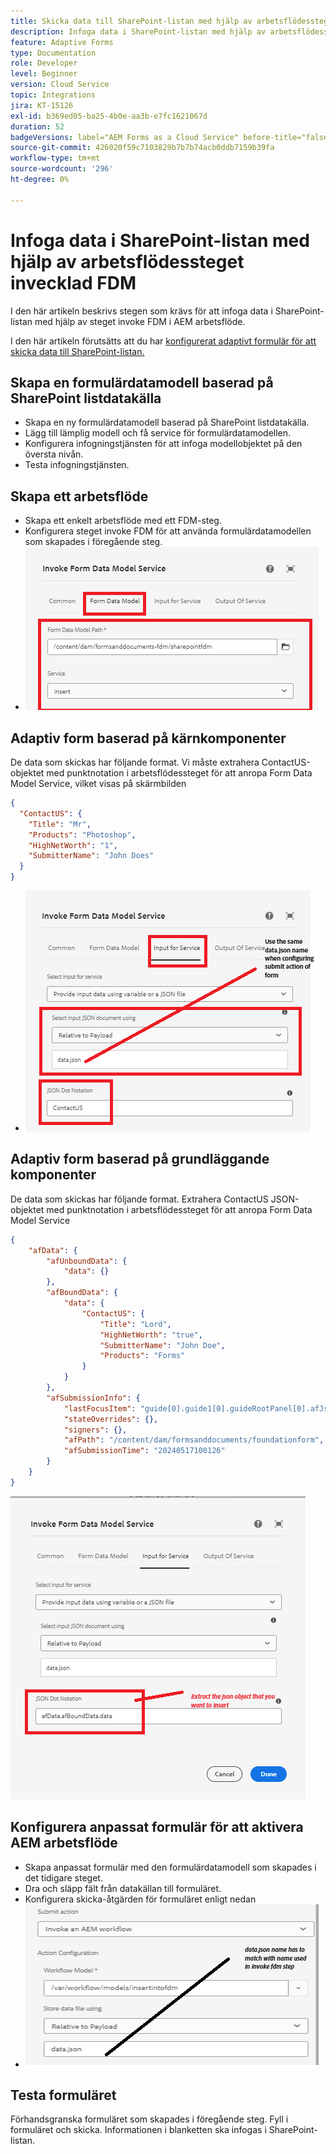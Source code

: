 ```yaml
---
title: Skicka data till SharePoint-listan med hjälp av arbetsflödessteg
description: Infoga data i SharePoint-listan med hjälp av arbetsflödessteget invadera FDM
feature: Adaptive Forms
type: Documentation
role: Developer
level: Beginner
version: Cloud Service
topic: Integrations
jira: KT-15126
exl-id: b369ed05-ba25-4b0e-aa3b-e7fc1621067d
duration: 52
badgeVersions: label="AEM Forms as a Cloud Service" before-title="false"
source-git-commit: 426020f59c7103829b7b7b74acb0ddb7159b39fa
workflow-type: tm+mt
source-wordcount: '296'
ht-degree: 0%

---
```


# Infoga data i SharePoint-listan med hjälp av arbetsflödessteget invecklad FDM


I den här artikeln beskrivs stegen som krävs för att infoga data i SharePoint-listan med hjälp av steget invoke FDM i AEM arbetsflöde.

I den här artikeln förutsätts att du har [konfigurerat adaptivt formulär för att skicka data till SharePoint-listan.](https://experienceleague.adobe.com/docs/experience-manager-cloud-service/content/forms/adaptive-forms-authoring/authoring-adaptive-forms-core-components/create-an-adaptive-form-on-forms-cs/configure-submit-actions-core-components.html?lang=en#connect-af-sharepoint-list)


## Skapa en formulärdatamodell baserad på SharePoint listdatakälla

* Skapa en ny formulärdatamodell baserad på SharePoint listdatakälla.
* Lägg till lämplig modell och få service för formulärdatamodellen.
* Konfigurera infogningstjänsten för att infoga modellobjektet på den översta nivån.
* Testa infogningstjänsten.


## Skapa ett arbetsflöde

* Skapa ett enkelt arbetsflöde med ett FDM-steg.
* Konfigurera steget invoke FDM för att använda formulärdatamodellen som skapades i föregående steg.
* ![associate-fdm](assets/fdm-insert-1.png)

## Adaptiv form baserad på kärnkomponenter

De data som skickas har följande format. Vi måste extrahera ContactUS-objektet med punktnotation i arbetsflödessteget för att anropa Form Data Model Service, vilket visas på skärmbilden

```json
{
  "ContactUS": {
    "Title": "Mr",
    "Products": "Photoshop",
    "HighNetWorth": "1",
    "SubmitterName": "John Does"
  }
}
```


* ![map-input-parameters](assets/fdm-insert-2.png)


## Adaptiv form baserad på grundläggande komponenter

De data som skickas har följande format. Extrahera ContactUS JSON-objektet med punktnotation i arbetsflödessteget för att anropa Form Data Model Service

```json
{
    "afData": {
        "afUnboundData": {
            "data": {}
        },
        "afBoundData": {
            "data": {
                "ContactUS": {
                    "Title": "Lord",
                    "HighNetWorth": "true",
                    "SubmitterName": "John Doe",
                    "Products": "Forms"
                }
            }
        },
        "afSubmissionInfo": {
            "lastFocusItem": "guide[0].guide1[0].guideRootPanel[0].afJsonSchemaRoot[0]",
            "stateOverrides": {},
            "signers": {},
            "afPath": "/content/dam/formsanddocuments/foundationform",
            "afSubmissionTime": "20240517100126"
        }
    }
}
```

![grundbaserad-form](assets/foundation-based-form.png)

## Konfigurera anpassat formulär för att aktivera AEM arbetsflöde

* Skapa anpassat formulär med den formulärdatamodell som skapades i det tidigare steget.
* Dra och släpp fält från datakällan till formuläret.
* Konfigurera skicka-åtgärden för formuläret enligt nedan
* ![submit-action](assets/configure-af.png)



## Testa formuläret

Förhandsgranska formuläret som skapades i föregående steg. Fyll i formuläret och skicka. Informationen i blanketten ska infogas i SharePoint-listan.
